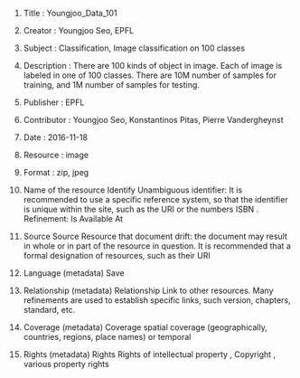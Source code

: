 
1. Title : Youngjoo_Data_101
2. Creator : Youngjoo Seo, EPFL
3. Subject : Classification, Image classification on 100 classes
4. Description : There are 100 kinds of object in image. 
Each of image is labeled in one of 100 classes. There are 10M number of samples for training, and 1M number of samples for testing.
5. Publisher : EPFL
6. Contributor : Youngjoo Seo, Konstantinos Pitas, Pierre Vandergheynst
7. Date : 2016-11-18

8. Resource : image
9. Format : zip, jpeg
10. Name of the resource	Identify	Unambiguous identifier: It is recommended to use a specific reference system, so that the identifier is unique within the site, such as the URI or the numbers ISBN . Refinement: Is Available At
11. Source	Source	Resource that document drift: the document may result in whole or in part of the resource in question. It is recommended that a formal designation of resources, such as their URI
12. Language (metadata)	Save	
13. Relationship (metadata)	Relationship	Link to other resources. Many refinements are used to establish specific links, such version, chapters, standard, etc.
14. Coverage (metadata)	Coverage	spatial coverage (geographically, countries, regions, place names) or temporal
15. Rights (metadata)	Rights	Rights of intellectual property , Copyright , various property rights
